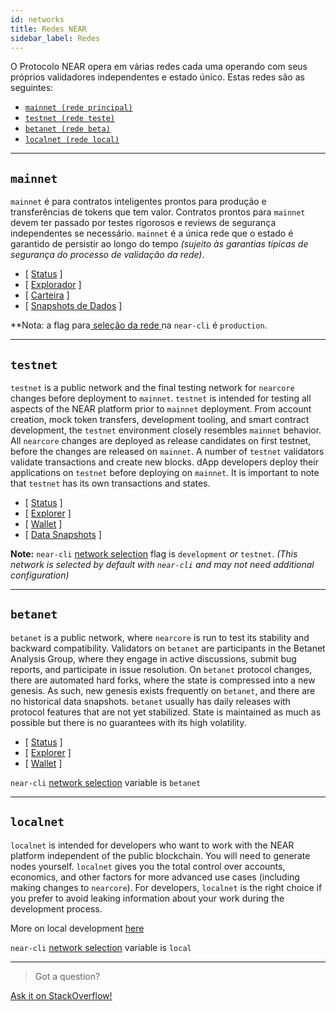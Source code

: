 ```yaml
---
id: networks
title: Redes NEAR
sidebar_label: Redes
---
```


O Protocolo NEAR opera em várias redes cada uma operando com seus próprios validadores independentes e estado único. Estas redes são as seguintes:

* [`mainnet (rede principal)`](/docs/concepts/networks#mainnet)
* [`testnet (rede teste)`](/docs/concepts/networks#testnet)
* [`betanet (rede beta)`](/docs/concepts/networks#betanet)
* [`localnet (rede local)`](/docs/concepts/networks#localnet)

---


## `mainnet`

`mainnet` é para contratos inteligentes prontos para produção e transferências de tokens que tem valor. Contratos prontos para `mainnet` devem ter passado por testes rigorosos e reviews de segurança independentes se necessário. `mainnet` é a única rede que o estado é garantido de persistir ao longo do tempo _(sujeito às garantias típicas de segurança do processo de validação da rede)_.

* [ [Status](https://rpc.mainnet.near.org/status) ]
* [ [Explorador](https://explorer.near.org) ]
* [ [Carteira](https://wallet.near.org) ]
* [ [Snapshots de Dados](/docs/develop/node/intro/node-data-snapshots) ]

**Nota: a flag para[ seleção da rede ](/docs/tools/near-cli#network-selection)na `near-cli` é `production`.</p>

---

## `testnet`

`testnet` is a public network and the final testing network for `nearcore` changes before deployment to `mainnet`. `testnet` is intended for testing all aspects of the NEAR platform prior to `mainnet` deployment. From account creation, mock token transfers, development tooling, and smart contract development, the `testnet` environment closely resembles `mainnet` behavior. All `nearcore` changes are deployed as release candidates on first testnet, before the changes are released on `mainnet`. A number of `testnet` validators validate transactions and create new blocks. dApp developers deploy their applications on `testnet` before deploying on `mainnet`. It is important to note that `testnet` has its own transactions and states.

* [ [Status](https://rpc.testnet.near.org/status) ]
* [ [Explorer](https://explorer.testnet.near.org) ]
* [ [Wallet](https://wallet.testnet.near.org) ]
* [ [Data Snapshots](/docs/develop/node/intro/node-data-snapshots) ]

**Note:** `near-cli` [network selection](/docs/tools/near-cli#network-selection) flag is `development` _or_ `testnet`. _(This network is selected by default with `near-cli` and may not need additional configuration)_

---

## `betanet`

`betanet` is a public network, where `nearcore` is run to test its stability and backward compatibility. Validators on `betanet` are participants in the Betanet Analysis Group, where they engage in active discussions, submit bug reports, and participate in issue resolution. On `betanet` protocol changes, there are automated hard forks, where the state is compressed into a new genesis. As such, new genesis exists frequently on `betanet`, and there are no historical data snapshots. `betanet` usually has daily releases with protocol features that are not yet stabilized. State is maintained as much as possible but there is no guarantees with its high volatility.

* [ [Status](https://rpc.betanet.near.org/status) ]
* [ [Explorer](https://explorer.betanet.near.org) ]
* [ [Wallet](https://wallet.betanet.near.org) ]

`near-cli` [network selection](/docs/tools/near-cli#network-selection) variable is `betanet`

---

## `localnet`

`localnet` is intended for developers who want to work with the NEAR platform independent of the public blockchain. You will need to generate nodes yourself. `localnet` gives you the total control over accounts, economics, and other factors for more advanced use cases (including making changes to `nearcore`). For developers, `localnet` is the right choice if you prefer to avoid leaking information about your work during the development process.

More on local development [here](/docs/develop/node/validator/running-a-node)

`near-cli` [network selection](/docs/tools/near-cli#network-selection) variable is `local`

---
> Got a question?
<a href="https://stackoverflow.com/questions/tagged/nearprotocol">
  <h8>Ask it on StackOverflow!</h8>
</a>
